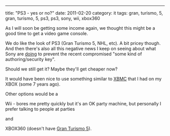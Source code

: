 ---
title: "PS3 - yes or no?"
date: 2011-02-20
category: it
tags: gran, turismo, 5, gran, turismo, 5, ps3, ps3, sony, wii, xbox360

As I will soon be getting some income again, we thought this might be a good time to get a video game console.

We do like the look of PS3 (Gran Turismo 5, NHL, etc). A bit pricey though. And then there's also all this negative news I keep on seeing about what Sony are [doing](http://www.myce.com/news/sony-speaks-ps3-hackers-will-be-permanently-banned-from-psn-40255/ "sony bann ps3 hackers") to prevent the recent compromised "some kind of authoring/security key".

Should we still get it? Maybe they'll get cheaper now?

It would have been nice to use something similar to [XBMC](http://www.ps3-hacks.com/2010/05/15/its-xbmc-on-the-ps3/ "xbmc on ps3") that I had on my XBOX (some 7 years ago).

Other options would be a

Wii - bores me pretty quickly but it's an OK party machine, but personally I prefer talking to people at parties

and

XBOX360 (doesn't have [Gran Turismo 5](http://en.wikipedia.org/wiki/Gran_Turismo_5 "gt5 wikipedia")).
